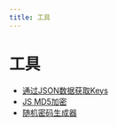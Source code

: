 ```yaml
---
title: 工具
---
```

# 工具

- [通过JSON数据获取Keys](/blogs/tools/27984.md)    
- [JS MD5加密](/blogs/tools/27985.md)    
- [随机密码生成器](/blogs/tools/27986.md)    
